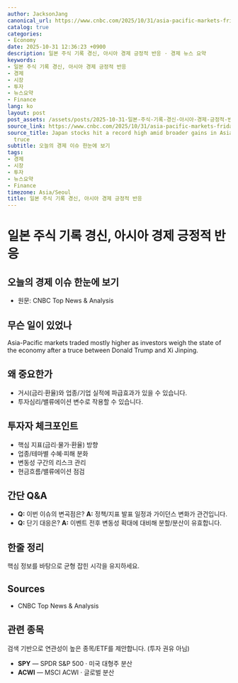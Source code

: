 ```yaml
---
author: JacksonJang
canonical_url: https://www.cnbc.com/2025/10/31/asia-pacific-markets-friday-hang-seng-index-nifty-50-csi-300-china-pmi-trump-xi-earnings.html
catalog: true
categories:
- Economy
date: 2025-10-31 12:36:23 +0900
description: 일본 주식 기록 경신, 아시아 경제 긍정적 반응 · 경제 뉴스 요약
keywords:
- 일본 주식 기록 경신, 아시아 경제 긍정적 반응
- 경제
- 시장
- 투자
- 뉴스요약
- Finance
lang: ko
layout: post
post_assets: /assets/posts/2025-10-31-일본-주식-기록-경신-아시아-경제-긍정적-반응
source_link: https://www.cnbc.com/2025/10/31/asia-pacific-markets-friday-hang-seng-index-nifty-50-csi-300-china-pmi-trump-xi-earnings.html
source_title: Japan stocks hit a record high amid broader gains in Asia after Trump-Xi
  truce
subtitle: 오늘의 경제 이슈 한눈에 보기
tags:
- 경제
- 시장
- 투자
- 뉴스요약
- Finance
timezone: Asia/Seoul
title: 일본 주식 기록 경신, 아시아 경제 긍정적 반응
---
```


# 일본 주식 기록 경신, 아시아 경제 긍정적 반응
## 오늘의 경제 이슈 한눈에 보기

- 원문: CNBC Top News & Analysis

## 무슨 일이 있었나
Asia-Pacific markets traded mostly higher as investors weigh the state of the
economy after a truce between Donald Trump and Xi Jinping.

## 왜 중요한가
- 거시(금리·환율)와 업종/기업 실적에 파급효과가 있을 수 있습니다.
- 투자심리/밸류에이션 변수로 작용할 수 있습니다.

## 투자자 체크포인트
- 핵심 지표(금리·물가·환율) 방향
- 업종/테마별 수혜·피해 분화
- 변동성 구간의 리스크 관리
- 현금흐름/밸류에이션 점검

## 간단 Q&A
- **Q:** 이번 이슈의 변곡점은?
  **A:** 정책/지표 발표 일정과 가이던스 변화가 관건입니다.
- **Q:** 단기 대응은?
  **A:** 이벤트 전후 변동성 확대에 대비해 분할/분산이 유효합니다.

## 한줄 정리
핵심 정보를 바탕으로 균형 잡힌 시각을 유지하세요.

## Sources
- CNBC Top News & Analysis

## 관련 종목
검색 기반으로 연관성이 높은 종목/ETF를 제안합니다. (투자 권유 아님)
- **SPY** — SPDR S&P 500 · 미국 대형주 분산
- **ACWI** — MSCI ACWI · 글로벌 분산